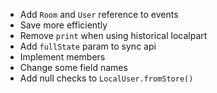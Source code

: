 - Add `Room` and `User` reference to events
- Save more efficiently
- Remove `print` when using historical localpart
- Add `fullState` param to sync api
- Implement members
- Change some field names
- Add null checks to `LocalUser.fromStore()`
